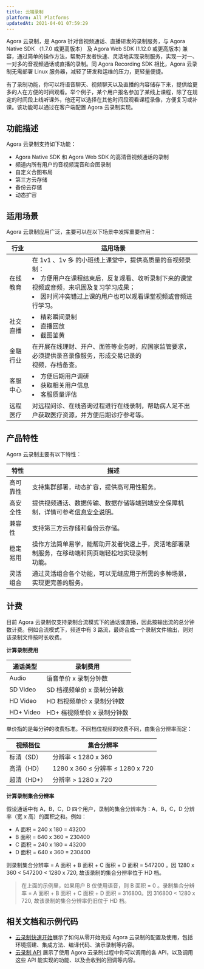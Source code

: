 ```yaml
---
title: 云端录制
platform: All Platforms
updatedAt: 2021-04-01 07:59:29
---
```


Agora 云录制，是 Agora 针对音视频通话、直播研发的录制服务，与 Agora Native SDK （1.7.0 或更高版本） 及 Agora Web SDK (1.12.0 或更高版本) 兼容，通过简单的操作方法，帮助开发者快速、灵活地实现录制服务，实现一对一、一对多的音视频通话或直播的录制。同 Agora Recording SDK 相比，Agora 云录制无需部署 Linux 服务器，减轻了研发和运维的压力，更轻量便捷。

有了录制功能，你可以将语音聊天、视频聊天以及直播的内容储存下来，提供给更多的人在方便的时间观看。举个例子，某个用户报名参加了某线上课程，除了在规定的时间段上线听课外，他还可以选择在其他时间段观看课程录像，方便复习或补课。该功能可以通过在客户端配置 Agora 云录制实现。

## 功能描述

Agora 云录制支持如下功能：

- Agora Native SDK 和 Agora Web SDK 的高清音视频通话的录制
- 频道内所有用户的音视频混音和合图录制
- 自定义合图布局
- 第三方云存储
- 备份云存储
- 动态扩容

## 适用场景

Agora 云录制应用广泛，主要可以在以下场景中发挥重要作用：

| 行业     | 适用场景                                                                                                                                                                                                        |
| -------- | --------------------------------------------------------------------------------------------------------------------------------------------------------------------------------------------------------------- |
| 在线教育 | 在 1v1 、1v 多 的小班线上课堂中，提供高质量的音视频录制：<li>方便用户在课程结束后，反复观看、收听录制下来的课堂视频或音频，来巩固及复习学习成果；<li>因时间冲突错过上课的用户也可以观看课堂视频或音频进行学习。 |
| 社交直播 | <li>精彩瞬间录制<li>直播回放<li>截图鉴黄                                                                                                                                                                        |
| 金融行业 | 在开展在线理财、开户、面签等业务时，应国家监管要求，必须提供录音录像服务，形成交易记录的<br>视频，存档备查。                                                                                                    |
| 客服中心 | <li>方便后期用户调研<li>获取相关用户信息<li>客服质量评估                                                                                                                                                        |
| 远程医疗 | 对远程问诊、在线咨询过程进行在线录制，帮助病人足不出户获取医疗资源，并方便后期诊疗参考等。                                                                                                                      |

## 产品特性

Agora 云录制主要有以下特性：

| 特性     | 描述                                                                                                                                 |
| -------- | ------------------------------------------------------------------------------------------------------------------------------------ |
| 高可靠性 | 支持集群部署，动态扩容，提供高可用性服务。                                                                                           |
| 高安全性 | 提供视频通话、数据传输、数据存储等端到端安全保障机制，详情可参考[信息安全说明](https://docs.agora.io/cn/Agora%20Platform/security)。 |
| 兼容性   | 支持第三方云存储和备份云存储。                                                                                                       |
| 稳定易用 | 操作方法简单易学，能帮助开发者快速上手，灵活地部署录制服务，在移动端和网页端轻松地实现录制<br>功能。                                 |
| 灵活组合 | 通过灵活组合各个功能，可以无缝应用于所需的多种场景，实现更完善的服务。                                                               |

## 计费

目前 Agora 云录制仅支持录制合流模式下的通话或直播，因此按输出流的总分钟数计费。例如合流模式下，频道中有 3 路流，最终合成一个录制文件输出，则对该录制文件按时长收费。

**计算录制费用**

| 通话类型  | 录制费用                    |
| --------- | --------------------------- |
| Audio     | 语音单价 x 录制分钟数       |
| SD Video  | SD 档视频单价 x 录制分钟数  |
| HD Video  | HD 档视频单价 x 录制分钟数  |
| HD+ Video | HD+ 档视频单价 x 录制分钟数 |

单价指的是每分钟的收费标准。不同档位视频的收费不同，由集合分辨率而定：

| 视频档位    | 集合分辨率                       |
| ----------- | -------------------------------- |
| 标清（SD）  | 分辨率 < 1280 x 360              |
| 高清（HD）  | 1280 x 360 ≤ 分辨率 ≤ 1280 x 720 |
| 超清（HD+） | 分辨率 > 1280 x 720              |

**计算录制集合分辨率**

假设通话中有 A，B，C，D 四个用户，录制的集合分辨率为：A，B，C，D 分辨率（宽 x 高）的面积之和。例如：

- A 面积 = 240 x 180 = 43200
- B 面积 = 640 x 360 = 230400
- C 面积 = 240 x 180 = 43200
- D 面积 = 640 x 360 = 230400

则录制集合分辨率 = A 面积 + B 面积 + C 面积 + D 面积 = 547200 。因 1280 x 360 < 547200 < 1280 x 720, 故该录制的集合分辨率位于 HD 档。

> 在上面的示例里，如果用户 B 仅使用语音，则 B 面积 = 0 。录制集合分辨率 = A 面积 + B 面积 + C 面积 + D 面积 = 316800。因 316800 < 1280 x 720, 故该录制的集合分辨率仍旧位于 HD 档。

## 相关文档和示例代码

- [云录制快速开始](https://docs.agora.io/cn/Quickstart%20Guide/cloud_recording)展示了如何从零开始完成 Agora 云录制的配置及使用，包括环境搭建、集成方法、编译代码、演示录制等内容。
- [云录制 API](https://docs.agora.io/cn/API%20Reference/cloud_recording_api) 展示了使用 Agora 云录制过程中你可以调用的各 API，以及调用这些 API 能实现的功能、以及会收到的回调等内容。
